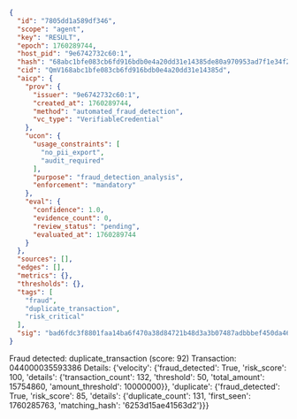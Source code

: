 ```json
{
  "id": "7805dd1a589df346",
  "scope": "agent",
  "key": "RESULT",
  "epoch": 1760289744,
  "host_pid": "9e6742732c60:1",
  "hash": "68abc1bfe083cb6fd916bdb0e4a20dd31e14385de80a970953ad7f1e34f23d44",
  "cid": "QmV168abc1bfe083cb6fd916bdb0e4a20dd31e14385d",
  "aicp": {
    "prov": {
      "issuer": "9e6742732c60:1",
      "created_at": 1760289744,
      "method": "automated_fraud_detection",
      "vc_type": "VerifiableCredential"
    },
    "ucon": {
      "usage_constraints": [
        "no_pii_export",
        "audit_required"
      ],
      "purpose": "fraud_detection_analysis",
      "enforcement": "mandatory"
    },
    "eval": {
      "confidence": 1.0,
      "evidence_count": 0,
      "review_status": "pending",
      "evaluated_at": 1760289744
    }
  },
  "sources": [],
  "edges": [],
  "metrics": {},
  "thresholds": {},
  "tags": [
    "fraud",
    "duplicate_transaction",
    "risk_critical"
  ],
  "sig": "bad6fdc3f8801faa14ba6f470a38d84721b48d3a3b07487adbbbef450da4641b"
}
```

Fraud detected: duplicate_transaction (score: 92)
Transaction: 044000035593386
Details: {'velocity': {'fraud_detected': True, 'risk_score': 100, 'details': {'transaction_count': 132, 'threshold': 50, 'total_amount': 15754860, 'amount_threshold': 10000000}}, 'duplicate': {'fraud_detected': True, 'risk_score': 85, 'details': {'duplicate_count': 131, 'first_seen': 1760285763, 'matching_hash': '6253d15ae41563d2'}}}